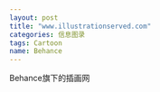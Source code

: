 ```yaml
---
layout: post
title: "www.illustrationserved.com"
categories: 信息图录
tags: Cartoon
name: Behance
---
```


Behance旗下的插画网<!--break-->
